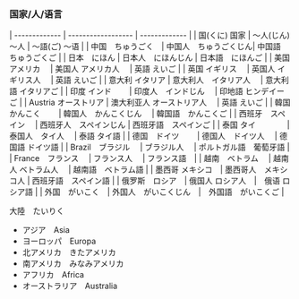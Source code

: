 
### 国家/人/语言

| ------------- | ------------------ | ------------- |
| 国(くに) 国家   | ～人(じん)　～人     | ～語(ご)  ～语  |
| 中国　ちゅうごく　| 中国人　ちゅうごくじん| 中国語　ちゅうごくご |
| 日本　にほん     | 日本人　にほんじん   | 日本語　にほんご     |
| 美国 アメリカ　  | 美国人  アメリカ人 　| 英語 えいご |
| 英国 イギリス  　| 英国人  イギリス人 　| 英語 えいご |
| 意大利 イタリア  | 意大利人　イタリア人 　| 意大利語 イタリアご |
| 印度 インド 　　| 印度人　インドじん 　| 印地語 ヒンデイーご |
| Austria オーストリア | 澳大利亚人 オーストリア人 　| 英語 えいご |
| 韓国　かんこく 　　| 韓国人　かんこくじん 　| 韓国語　かんこくご |
| 西班牙　スペイン 　| 西班牙人　スペインじん | 西班牙語　スペインご |
| 泰国 タイ　　　　| 泰国人　タイ人 　| 泰語 タイ語 |
| 德国　ドイツ 　　| 德国人　ドイツ人 　| 德国語 ドイツ語 |
| Brazil　ブラジル 　| ブラジル人 　| ポルトガル語　葡萄牙語 |
| France　フランス 　| フランス人 　| フランス語　|
| 越南　ベトラム 　| 越南人 ベトラム人 　| 越南語　ベトラム語 |
| 墨西哥 メキシコ　| 墨西哥人　メキシコ人 | 西班牙語　スペイン語 |
| 俄罗斯　ロシア　| 俄国人 ロシア人　|　俄语 ロシア語 |
| 外国　がいこく　| 外国人　がいこくじん　|　外国語　がいこくご |

大陸　たいりく
- アジア　Asia
- ヨーロッパ　Europa
- 北アメリカ　きたアメリカ
- 南アメリカ　みなみアメリカ
- アフリカ　Africa
- オーストラリア　Australia
